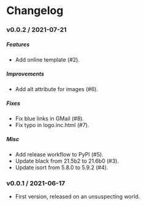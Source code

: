 Changelog
=========

### v0.0.2 / 2021-07-21

##### Features

  - Add online template (#2).

##### Improvements

  - Add alt attribute for images (#6).

##### Fixes

  - Fix blue links in GMail (#8).
  - Fix typo in logo.inc.html (#7).

##### Misc

  - Add release workflow to PyPI (#5).
  - Update black from 21.5b2 to 21.6b0 (#3).
  - Update isort from 5.8.0 to 5.9.2 (#4).

### v0.0.1 / 2021-06-17

  - First version, released on an unsuspecting world.
